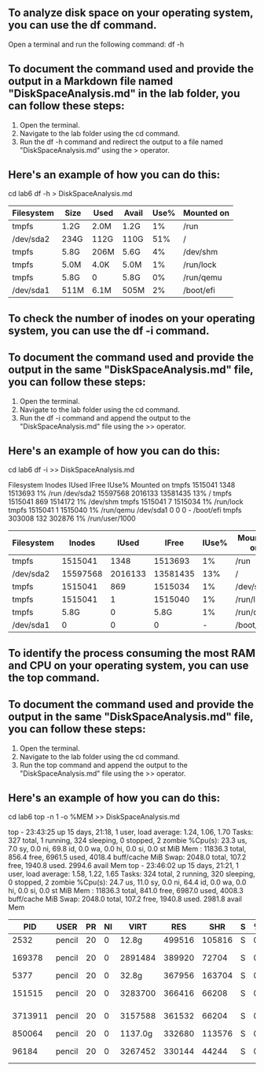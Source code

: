## To analyze disk space on your operating system, you can use the df command.

Open a terminal and run the following command: df -h

## To document the command used and provide the output in a Markdown file named "DiskSpaceAnalysis.md" in the lab folder, you can follow these steps:

1. Open the terminal.
2. Navigate to the lab folder using the cd command.
3. Run the df -h command and redirect the output to a file named "DiskSpaceAnalysis.md" using the > operator.

## Here's an example of how you can do this:
cd lab6
df -h > DiskSpaceAnalysis.md


| Filesystem  | Size| Used| Avail | Use% | Mounted on |
| -------- | -------- | -------- | -------- | -------- | -------- |
| tmpfs | 1.2G | 2.0M |  1.2G | 1% | /run |
| /dev/sda2  | 234G | 112G | 110G | 51% | / |
| tmpfs | 5.8G |  206M | 5.6G | 4%  | /dev/shm |
| tmpfs  | 5.0M | 4.0K | 5.0M | 1% | /run/lock |
| tmpfs  | 5.8G |0  | 5.8G | 0% | /run/qemu |
| /dev/sda1 | 511M |  6.1M | 505M | 2% | /boot/efi|




## To check the number of inodes on your operating system, you can use the df -i command.

## To document the command used and provide the output in the same "DiskSpaceAnalysis.md" file, you can follow these steps:

1. Open the terminal.
2. Navigate to the lab folder using the cd command.
3. Run the df -i command and append the output to the "DiskSpaceAnalysis.md" file using the >> operator.

## Here's an example of how you can do this:
cd lab6
df -i >> DiskSpaceAnalysis.md

Filesystem       Inodes   IUsed    IFree IUse% Mounted on
tmpfs           1515041    1348  1513693    1% /run
/dev/sda2      15597568 2016133 13581435   13% /
tmpfs           1515041     869  1514172    1% /dev/shm
tmpfs           1515041       7  1515034    1% /run/lock
tmpfs           1515041       1  1515040    1% /run/qemu
/dev/sda1             0       0        0     - /boot/efi
tmpfs            303008     132   302876    1% /run/user/1000

| Filesystem  | Inodes | IUsed|  IFree| IUse% | Mounted on |
| -------- | -------- | -------- | -------- | -------- | -------- |
| tmpfs | 1515041  | 1348 |  1513693 | 1% | /run |
| /dev/sda2  | 15597568 | 2016133 | 13581435 | 13% | / |
| tmpfs | 1515041 |  869 | 1515034 | 1%  | /dev/shm |
| tmpfs  | 1515041  | 1 | 1515040 | 1% | /run/lock |
| tmpfs  | 5.8G |0  | 5.8G | 1% | /run/qemu |
| /dev/sda1 | 0 |  0 | 0 | - | /boot/efi|


## To identify the process consuming the most RAM and CPU on your operating system, you can use the top command.

## To document the command used and provide the output in the same "DiskSpaceAnalysis.md" file, you can follow these steps:

1. Open the terminal.
2. Navigate to the lab folder using the cd command.
3. Run the top command and append the output to the "DiskSpaceAnalysis.md" file using the >> operator.

## Here's an example of how you can do this:
cd lab6
top -n 1 -o %MEM >> DiskSpaceAnalysis.md

top - 23:43:25 up 15 days, 21:18,  1 user,  load average: 1.24, 1.06, 1.70
Tasks: 327 total,   1 running, 324 sleeping,   0 stopped,   2 zombie
%Cpu(s): 23.3 us,  7.0 sy,  0.0 ni, 69.8 id,  0.0 wa,  0.0 hi,  0.0 si,  0.0 st
MiB Mem :  11836.3 total,    856.4 free,   6961.5 used,   4018.4 buff/cache
MiB Swap:   2048.0 total,    107.2 free,   1940.8 used.   2994.6 avail Mem 
top - 23:46:02 up 15 days, 21:21,  1 user,  load average: 1.58, 1.22, 1.65
Tasks: 324 total,   2 running, 320 sleeping,   0 stopped,   2 zombie
%Cpu(s): 24.7 us, 11.0 sy,  0.0 ni, 64.4 id,  0.0 wa,  0.0 hi,  0.0 si,  0.0 st
MiB Mem :  11836.3 total,    841.0 free,   6987.0 used,   4008.3 buff/cache
MiB Swap:   2048.0 total,    107.2 free,   1940.8 used.   2981.8 avail Mem 

|  PID | USER  | PR  | NI | VIRT| RES | SHR |  S | %CPU | %MEM | TIME+ | COMMAND |
| -------- | -------- | -------- | -------- | -------- | -------- | -------- | -------- | -------- | --------- | --------- | --------- |
| 2532 | pencil | 20 | 0 | 12.8g | 499516 | 105816 | S | 0.0| 4.1 | 1284:14| firefox |
| 169378 | pencil | 20 | 0 |  2891484 | 389920 | 72704 | S | 0.0| 3.2 | 8:23.76| Isolated Web Co|
| 5377 | pencil | 20 | 0 |   32.8g | 367956| 163704 | S | 0.0| 3.0 | 223:52.78| chrome |
| 151515 | pencil | 20 | 0 |   3283700 | 366416| 66208 | S | 0.0| 3.0 | 9:53.87|Isolated Web Co  |
| 3713911 | pencil | 20 | 0 |   3157588 | 361532| 66204 | S | 0.0| 3.0 |  3:51.55|Isolated Web Co  |
| 850064 | pencil | 20 | 0 |   1137.0g | 332680| 113576 | S | 0.0| 2.7 |  19:09.66|chrome   |
| 96184 | pencil | 20 | 0 |  3267452 |330144| 44244 | S | 0.0| 2.7 |  28:49.96|Isolated Web Co  |